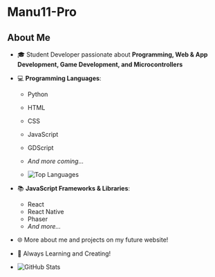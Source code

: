 # Manu11-Pro

## About Me  
- 🎓 Student Developer passionate about **Programming, Web & App Development, Game Development, and Microcontrollers**  

- 💻 **Programming Languages**:  
  - Python  
  - HTML  
  - CSS  
  - JavaScript  
  - GDScript  
  - *And more coming…*
 
  - ![Top Languages](https://github-readme-stats.vercel.app/api/top-langs/?username=Manu11-Pro&layout=compact&theme=tokyonight)


- 📚 **JavaScript Frameworks & Libraries**:  
  - React  
  - React Native  
  - Phaser  
  - *And more…*  

- 🌐 More about me and projects on my future website!  

- 🚀 Always Learning and Creating!

- ![GitHub Stats](https://github-readme-stats.vercel.app/api?username=Manu11-Pro&show_icons=true&theme=tokyonight)

